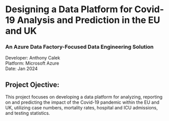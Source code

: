 # Designing a Data Platform for Covid-19 Analysis and Prediction in the EU and UK
### An Azure Data Factory-Focused Data Engineering Solution

Developer: Anthony Calek \
Platform: Microsoft Azure \
Date: Jan 2024 

## Project Ojective:
This project focuses on developing a data platform for analyzing, reporting on and predicting the impact of the Covid-19 pandemic within the EU and UK, utilizing case numbers, mortality rates, hospital and ICU admissions, and testing statistics.

